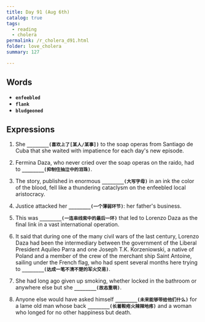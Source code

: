 ```yaml
---
title: Day 91 (Aug 6th)
catalog: true
tags: 
  - reading
  - cholera
permalink: /r_cholera_d91.html
folder: love_cholera
summary: 127

---
```


## Words

-   <b data-toggle="tooltip" data-original-title="{{site.data.glossary.enfeebled}}">`enfeebled`</b>
-   <b data-toggle="tooltip" data-original-title="{{site.data.glossary.flank}}">`flank`</b>
-   <b data-toggle="tooltip" data-original-title="{{site.data.glossary.bludgeoned}}">`bludgeoned`</b>



## Expressions

1.  She <b data-toggle="tooltip" data-original-title="{{site.data.answers.ia_a}}">`________(喜欢上了[某人/某事])`</b> to the soap operas from Santiago de Cuba that she waited with impatience for each day's new episode.

2.  Fermina Daza, who never cried over the soap operas on the raido, had to <b data-toggle="tooltip" data-original-title="{{site.data.answers.ia_b}}">`________(抑制住抽泣中的泪珠)`</b>.

3.  The story, published in enormous <b data-toggle="tooltip" data-original-title="{{site.data.answers.ia_c}}">`________(大写字母)`</b> in an ink the color of the blood, fell like a thundering cataclysm on the enfeebled local aristocracy.

4.  Justice attacked her <b data-toggle="tooltip" data-original-title="{{site.data.answers.ia_d}}">`________(一个薄弱环节)`</b>: her father's business.

5.  This was <b data-toggle="tooltip" data-original-title="{{site.data.answers.ia_e}}">`________(一连串线索中的最后一环)`</b> that led to Lorenzo Daza as the final link in a vast international operation.

6.  It said that during one of the many civil wars of the last century, Lorenzo Daza had been the intermediary between the government of the Liberal President Aquileo Parra and one Joseph T.K. Korzeniowski, a native of Poland and a member of the crew of the merchant ship Saint Antoine, sailing under the French flag, who had spent several months here trying to <b data-toggle="tooltip" data-original-title="{{site.data.answers.ia_f}}">`________(达成一笔不清不楚的军火交易)`</b>.

7.  She had long ago given up smoking, whether locked in the bathroom or anywhere else but she <b data-toggle="tooltip" data-original-title="{{site.data.answers.ia_g}}">`________(故态重萌)`</b>.

8.  Anyone else would have asked himself <b data-toggle="tooltip" data-original-title="{{site.data.answers.ia_h}}">`________(未来能够带给他们什么)`</b> for a lame old man whose back <b data-toggle="tooltip" data-original-title="{{site.data.answers.ia_h2}}">`________(长着鞍疮火辣辣地疼)`</b> and a woman who longed for no other happiness but death.